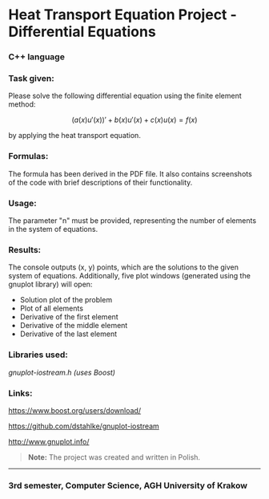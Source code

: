 # Heat Transport Equation Project - Differential Equations
### C++ language

### Task given:

Please solve the following differential equation using the finite element method:

$$ (a(x)u′(x))′ + b(x)u′(x) + c(x)u(x) = f(x) $$

by applying the heat transport equation.


### Formulas:
The formula has been derived in the PDF file. It also contains screenshots of the code with brief descriptions of their functionality.

### Usage:
The parameter "n" must be provided, representing the number of elements in the system of equations.

### Results:
The console outputs (x, y) points, which are the solutions to the given system of equations.
Additionally, five plot windows (generated using the gnuplot library) will open:

- Solution plot of the problem
- Plot of all elements
- Derivative of the first element
- Derivative of the middle element
- Derivative of the last element

### Libraries used:
*gnuplot-iostream.h (uses Boost)*

### Links:

https://www.boost.org/users/download/

https://github.com/dstahlke/gnuplot-iostream

http://www.gnuplot.info/



> **Note:** The project was created and written in Polish.

---
### 3rd semester, Computer Science, AGH University of Krakow
